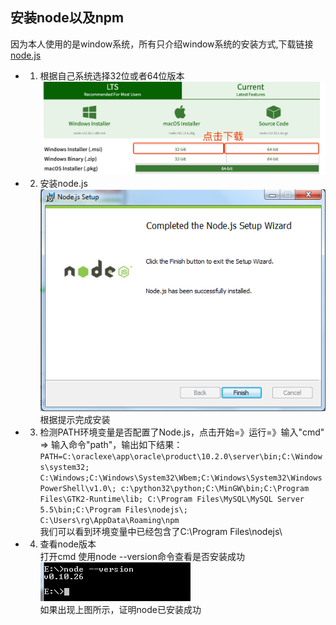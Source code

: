 安装node以及npm
----------
 因为本人使用的是window系统，所有只介绍window系统的安装方式,下载链接[node.js](https://nodejs.org/en/download)    
 * 1. 根据自己系统选择32位或者64位版本  
 ![alt](../../imgs/1.jpg)  
 * 2. 安装node.js  
  ![alt](../../imgs/2.png)  
 根据提示完成安装  
 * 3. 检测PATH环境变量是否配置了Node.js，点击开始=》运行=》输入"cmd" => 输入命令"path"，输出如下结果：`PATH=C:\oraclexe\app\oracle\product\10.2.0\server\bin;C:\Windows\system32;
C:\Windows;C:\Windows\System32\Wbem;C:\Windows\System32\WindowsPowerShell\v1.0\;
c:\python32\python;C:\MinGW\bin;C:\Program Files\GTK2-Runtime\lib;
C:\Program Files\MySQL\MySQL Server 5.5\bin;C:\Program Files\nodejs\;
C:\Users\rg\AppData\Roaming\npm`  
 我们可以看到环境变量中已经包含了C:\Program Files\nodejs\
* 4. 查看node版本  
打开cmd 使用node --version命令查看是否安装成功  
  ![alt](../../imgs/3.png)  
  如果出现上图所示，证明node已安装成功





 




